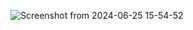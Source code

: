 ![Screenshot from 2024-06-25 15-54-52](https://github.com/Alibababs/Piscine-Reloaded/assets/155173056/7d8df0ae-6239-425b-8e9c-19dd640f7203)
